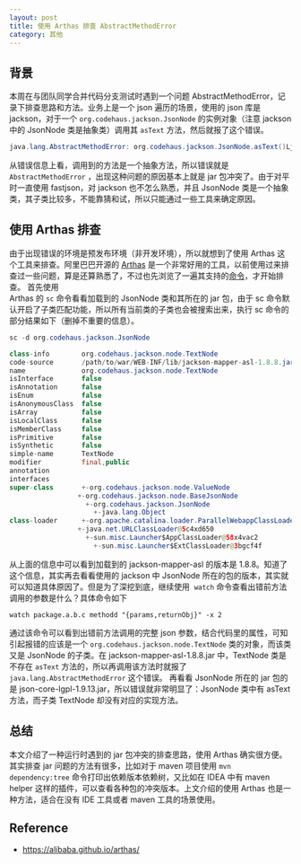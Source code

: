 ```yaml
---
layout: post
title: 使用 Arthas 排查 AbstractMethodError
category: 其他
---
```



## 背景
本周在与团队同学合并代码分支测试时遇到一个问题 AbstractMethodError，记录下排查思路和方法。业务上是一个 json 遍历的场景，使用的 json 库是 jackson，对于一个 `org.codehaus.jackson.JsonNode` 的实例对象（注意 jackson 中的 JsonNode 类是抽象类）调用其 `asText` 方法，然后就报了这个错误。
```java
java.lang.AbstractMethodError: org.codehaus.jackson.JsonNode.asText()Ljava/lang/String;
```
从错误信息上看，调用到的方法是一个抽象方法，所以错误就是 `AbstractMethodError` ，出现这种问题的原因基本上就是 jar 包冲突了。由于对平时一直使用 fastjson，对 jackson 也不怎么熟悉，并且 JsonNode 类是一个抽象类，其子类比较多，不能靠猜和试，所以只能通过一些工具来确定原因。
<a name="awB1y"></a>
## 使用 Arthas 排查
由于出现错误的环境是预发布环境（非开发环境），所以就想到了使用 Arthas 这个工具来排查。阿里巴巴开源的 [Arthas](https://alibaba.github.io/arthas/) 是一个非常好用的工具，以前使用过来排查过一些问题，算是还算熟悉了，不过也先浏览了一遍其支持的[命令](https://alibaba.github.io/arthas/commands.html)，才开始排查。
首先使用<br />Arthas 的 `sc` 命令看看加载到的 JsonNode 类和其所在的 jar 包，由于 sc 命令默认开启了子类匹配功能，所以所有当前类的子类也会被搜索出来，执行 sc 命令的部分结果如下（删掉不重要的信息）。
```java
sc -d org.codehaus.jackson.JsonNode

class-info        org.codehaus.jackson.node.TextNode
code-source       /path/to/war/WEB-INF/lib/jackson-mapper-asl-1.8.8.jar
name              org.codehaus.jackson.node.TextNode
isInterface       false
isAnnotation      false
isEnum            false
isAnonymousClass  false
isArray           false
isLocalClass      false
isMemberClass     false
isPrimitive       false
isSynthetic       false
simple-name       TextNode
modifier          final,public
annotation
interfaces
super-class       +-org.codehaus.jackson.node.ValueNode
                 +-org.codehaus.jackson.node.BaseJsonNode
                   +-org.codehaus.jackson.JsonNode
                     +-java.lang.Object
class-loader      +-org.apache.catalina.loader.ParallelWebappClassLoader
                 +-java.net.URLClassLoader@5c4xd650
                   +-sun.misc.Launcher$AppClassLoader@58x4vac2
                     +-sun.misc.Launcher$ExtClassLoader@3bgcf4f
```
从上面的信息中可以看到加载到的 jackson-mapper-asl 的版本是 1.8.8。知道了这个信息，其实再去看看使用的 jackson 中 JsonNode 所在的包的版本，其实就可以知道具体原因了。但是为了深挖到底，继续使用  `watch` 命令查看出错前方法调用的参数是什么？具体命令如下
```shell
watch package.a.b.c methodd "{params,returnObj}" -x 2 
```
通过该命令可以看到出错前方法调用的完整 json 参数，结合代码里的属性，可知引起报错的应该是一个 `org.codehaus.jackson.node.TextNode` 类的对象，而该类又是 JsonNode 的子类。在 jackson-mapper-asl-1.8.8.jar 中，TextNode 类是不存在 `asText` 方法的，所以再调用该方法时就报了 `java.lang.AbstractMethodError` 这个错误。 再看看 JsonNode 所在的 jar 包的是 json-core-lgpl-1.9.13.jar，所以错误就非常明显了：JsonNode 类中有 asText 方法，而子类 TextNode 却没有对应的实现方法。<br />

<a name="ISdhF"></a>
## 总结
本文介绍了一种运行时遇到的 jar 包冲突的排查思路，使用 Arthas 确实很方便。其实排查 jar 问题的方法有很多，比如对于 maven 项目使用 `mvn dependency:tree` 命令打印出依赖版本依赖树，又比如在 IDEA 中有 maven helper 这样的插件，可以查看各种包的冲突版本。上文介绍的使用 Arthas 也是一种方法，适合在没有 IDE 工具或者 maven 工具的场景使用。

## Reference
* https://alibaba.github.io/arthas/
